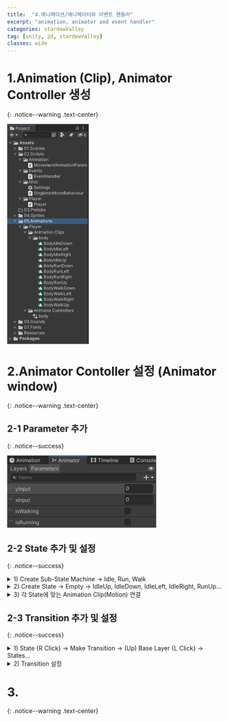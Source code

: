 ```yaml
---
title:  "4.애니메이션/애니메이터와 이벤트 핸들러"
excerpt: "animation, animator and event handler"
categories: stardewValley
tag: [unity, 2d, stardewValley]
classes: wide
---
```


# 1.Animation (Clip), Animator Controller 생성
{: .notice--warning .text-center}

<img src="/img/unity2d/stardewValley/2023-02-05-create-clips-and-controller.png" style="zoom:50%;"/>

# 2.Animator Contoller 설정 (Animator window)
{: .notice--warning .text-center}

## 2-1 Parameter 추가
{: .notice--success}

<img src="/img/unity2d/stardewValley/2023-02-05-animator-parameters.png" style="zoom:50%;"/>

## 2-2 State 추가 및 설정
{: .notice--success}

<details>
<summary>1) Create Sub-State Machine -> Idle, Run, Walk</summary>
<div markdown="1">

<img src="/img/unity2d/stardewValley/2023-02-05-animator-sub-state-machine.png"/>

</div>
</details>

<details>
<summary>2) Create State -> Empty -> IdleUp, IdleDown, IdleLeft, IdleRight, RunUp...</summary>
<div markdown="1">

<img src="/img/unity2d/stardewValley/2023-02-05-animator-state.png"/>

</div>
</details>

<details>
<summary>3) 각 State에 맞는 Animation Clip(Motion) 연결</summary>
<div markdown="1">

<img src="/img/unity2d/stardewValley/2023-02-05-animator-state-motion.png" style="zoom:50%;"/>

</div>
</details>

## 2-3 Transition 추가 및 설정
{: .notice--success}

<details>
<summary>1) State {R Click} -> Make Transition -> (Up) Base Layer {L Click} -> States...</summary>
<div markdown="1">

<img src="/img/unity2d/stardewValley/2023-02-05-animator-make-transition-1.png"/>

<img src="/img/unity2d/stardewValley/2023-02-05-animator-make-transition-2.png"/>

- Idle 의 4개의 State 마다 Run, Walk 의 8개의 State 로의 Transition 을 추가
- Run, Walk 에선 같은 방향의 Idle State 로의 동일한 Transition 을 두 개씩 추가

</div>
</details>

<details>
<summary>2) Transition 설정</summary>
<div markdown="1">

<img src="/img/unity2d/stardewValley/2023-02-05-animator-transition-edit.png" style="zoom:50%;"/>

```md
- [ ] Has Exit Time
- Transition Duration in seconds : 0
- Conditions :
  - Idle -> Run, Walk
  |\|Up yInput:Greater 0.01|Down yInput:Less -0.01|Right xInput:Greater 0.01|Left xInput:Less -0.01|
  |:---:|:---:|:---:|:---:|:---:|
  |Run isRunning:true| | | | |
  |Walk isWalking:true| | | | |
  - Run, Walk -> Idle
```

</div>
</details>

# 3.
{: .notice--warning .text-center}